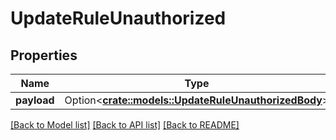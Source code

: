 # UpdateRuleUnauthorized

## Properties

Name | Type | Description | Notes
------------ | ------------- | ------------- | -------------
**payload** | Option<[**crate::models::UpdateRuleUnauthorizedBody**](UpdateRuleUnauthorizedBody.md)> |  | [optional]

[[Back to Model list]](../README.md#documentation-for-models) [[Back to API list]](../README.md#documentation-for-api-endpoints) [[Back to README]](../README.md)


